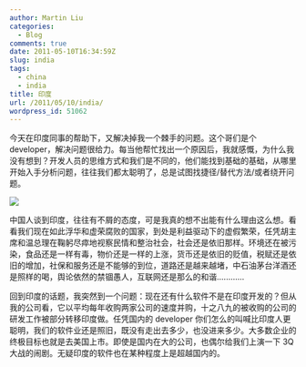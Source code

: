 ```yaml
---
author: Martin Liu
categories:
  - Blog
comments: true
date: 2011-05-10T16:34:59Z
slug: india
tags:
  - china
  - india
title: 印度
url: /2011/05/10/india/
wordpress_id: 51062
---
```


今天在印度同事的帮助下，又解决掉我一个棘手的问题。这个哥们是个 developer，解决问题很给力。每当他帮忙找出一个原因后，我就感慨，为什么我没有想到？开发人员的思维方式和我们是不同的，他们能找到基础的基础，从哪里开始入手分析问题，往往我们都太聪明了，总是试图找捷径/替代方法/或者绕开问题。

![](http://img1.gtimg.com/news/pics/hv1/47/39/653/42471317.jpg)

中国人谈到印度，往往有不屑的态度，可是我真的想不出能有什么理由这么想。看看我们现在如此浮华和虚荣腐败的国家，到处是利益驱动下的虚假繁荣，任凭胡主席和温总理在鞠躬尽瘁地视察民情和整治社会，社会还是依旧那样。环境还在被污染，食品还是一样有毒，物价还是一样的上涨，货币还是依旧的贬值，税赋还是依旧的增加，社保和服务还是不能够的到位，道路还是越来越堵，中石油茅台洋酒还是照样的喝，舆论依然的禁锢愚人，互联网还是那么的和谐............

回到印度的话题，我突然到一个问题：现在还有什么软件不是在印度开发的？但从我的公司看，它以平均每年收购两家公司的速度并购，十之八九的被收购的公司的研发工作被部分转移印度做。任凭国内的 developer 你们怎么的叫喊比印度人更聪明，我们的软件业还是照旧，既没有走出去多少，也没进来多少。大多数企业的终极目标也就是去美国上市。即使是国内在大的公司，也偶尔给我们上演一下 3Q 大战的闹剧。无疑印度的软件也在某种程度上是超越国内的。
